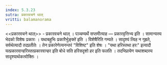 ```yaml
---
index: 5.3.23
sutra: प्रकारवचने थाल्
vritti: balamanorama
---
```


<<प्रकारवचने थाल्>> - प्रकारवचने थाल् । पञ्चम्यर्थे सप्तमीत्याह — प्रकारवृत्तिभ्य इति । सामान्यस्य भेदको विशेषः प्रकारः । यथाबहुभिः प्रकारैर्भुङ्क्ते॑ इति । विशेषैरिति गम्यते । सादृश्यं त्विह न गृह्रते, सर्वथेत्यादौ तदप्रतीतेः । तेन प्रकारेणेत्यनन्तरं "विशिष्ट" इति शेषः । "यथा हरिस्तथा हरः" इत्यादौ यत्प्रकारवान्हरिस्तत्प्रकारवान्हर इति बोधे सति हरिसदृशो हर इति फलति । तदभिप्रायेण यथाशब्दस्य सादृश्यार्थकत्वोक्तिः ।